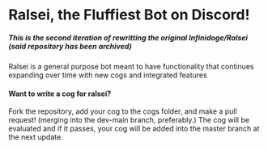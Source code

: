 # Ralsei, the Fluffiest Bot on Discord! 
##### This is the second iteration of rewritting the original Infinidoge/Ralsei (said repository has been archived)
Ralsei is a general purpose bot meant to have functionality that continues expanding over time with new cogs and integrated features

#### Want to write a cog for ralsei?
Fork the repository, add your cog to the cogs folder, and make a pull request! (merging into the dev-main branch, preferably.)
The cog will be evaluated and if it passes, your cog will be added into the master branch at the next update.
